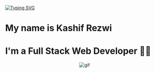 [![Typing SVG](https://readme-typing-svg.demolab.com/?lines=Hello+there+👋;Wellcome+to+my+Github+profile+🙏)](https://git.io/typing-svg)

<h1>My name is Kashif Rezwi</h1>
<h1>I'm a Full Stack Web Developer 👨‍💻</h1>
<div align="center">
 <img src="./gif1.avif" alt="gif" />
</div>
